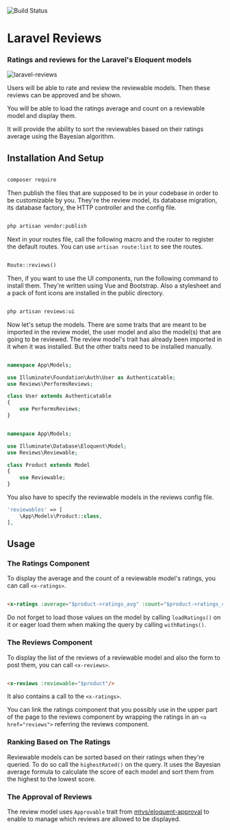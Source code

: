 ![Build Status](https://github.com/mtvs/laravel-reviews/actions/workflows/build.yml/badge.svg)

# Laravel Reviews

### Ratings and reviews for the Laravel's Eloquent models

![laravel-reviews](https://user-images.githubusercontent.com/8286154/180592946-5d5d99ef-9e06-489a-9de9-b7a5184a6637.gif)


Users will be able to rate and review the reviewable models. Then these reviews
can be approved and be shown.

You will be able to load the ratings average and count on a reviewable model 
and display them.

It will provide the ability to sort the reviewables based on their
ratings average using the Bayesian algorithm.

## Installation And Setup

```sh

composer require 

```
Then publish the files that are supposed to be in your codebase in order to be
customizable by you. They're the review model, its database migration, its 
database factory, the HTTP controller and the config file. 

```sh

php artisan vendor:publish

```
Next in your routes file, call the following macro and the router to register 
the default routes. You can use `artisan route:list` to see the routes.

```php

Route::reviews()

```
Then, if you want to use the UI components, run the following command to 
install them. They're written using Vue and Bootstrap. Also a stylesheet and a
pack of font icons are installed in the public directory. 

```sh

php artisan reviews:ui

```
Now let's setup the models. There are some traits that are meant to be imported
in the review model, the user model and also the model(s) that are going to be
reviewed. The review model's trait has already been imported in it when it was
installed. But the other traits need to be installed manually.

```php

namespace App\Models;

use Illuminate\Foundation\Auth\User as Authenticatable;
use Reviews\PerformsReviews;

class User extends Authenticatable
{
	use PerformsReviews;
}

```
```php

namespace App\Models;

use Illuminate\Database\Eloquent\Model;
use Reviews\Reviewable;

class Product extends Model
{
    use Reviewable;
}

```
You also have to specify the reviewable models in the reviews config file.

```php
'reviewables' => [
	\App\Models\Product::class,	
],
```
## Usage

### The Ratings Component

To display the average and the count of a reviewable model's ratings, you can
call `<x-ratings>`. 

```html

<x-ratings :average="$product->ratings_avg" :count="$product->ratings_count"/>

```

Do not forget to load those values on the model by calling `loadRatings()` on
it or eager load them when making the query by calling `withRatings()`.

### The Reviews Component

To display the list of the reviews of a reviewable model and also the form to
post them, you can call `<x-reviews>`.

```html

<x-reviews :reviewable="$product"/>

```
It also contains a call to the `<x-ratings>`.

You can link the ratings component that you possibly use in the upper part of
the page to the reviews component by wrapping the ratings in an
`<a href="reviews">` referring the reviews component.

### Ranking Based on The Ratings

Reviewable models can be sorted based on their ratings when they're queried.
To do so call the `highestRated()` on the query. It uses the Bayesian average 
formula to calculate the score of each model and sort them from the highest to
the lowest score.

### The Approval of Reviews

The review model uses `Approvable` trait from 
[mtvs/eloquent-approval](https://github.com/mtvs/eloquent-approval) to enable 
to manage which reviews are allowed to be displayed. 